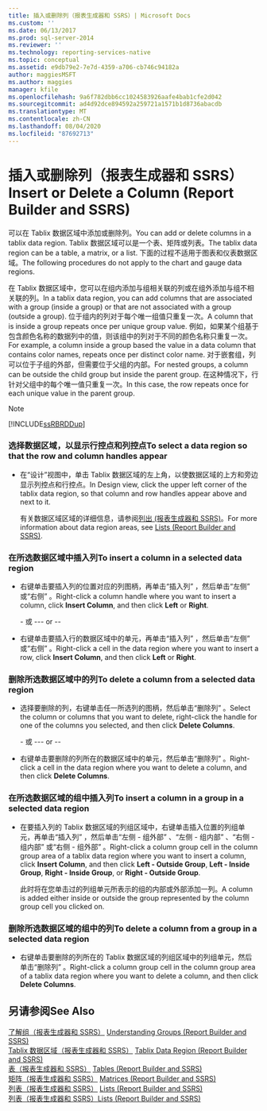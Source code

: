 ```yaml
---
title: 插入或删除列（报表生成器和 SSRS）| Microsoft Docs
ms.custom: ''
ms.date: 06/13/2017
ms.prod: sql-server-2014
ms.reviewer: ''
ms.technology: reporting-services-native
ms.topic: conceptual
ms.assetid: e9db79e2-7e7d-4359-a706-cb746c94182a
author: maggiesMSFT
ms.author: maggies
manager: kfile
ms.openlocfilehash: 9a6f782dbb6cc1024583926aafe4bab1cfe2d042
ms.sourcegitcommit: ad4d92dce894592a259721a1571b1d8736abacdb
ms.translationtype: MT
ms.contentlocale: zh-CN
ms.lasthandoff: 08/04/2020
ms.locfileid: "87692713"
---
```

# <a name="insert-or-delete-a-column-report-builder-and-ssrs"></a><span data-ttu-id="45e3c-102">插入或删除列（报表生成器和 SSRS）</span><span class="sxs-lookup"><span data-stu-id="45e3c-102">Insert or Delete a Column (Report Builder and SSRS)</span></span>
  <span data-ttu-id="45e3c-103">可以在 Tablix 数据区域中添加或删除列。</span><span class="sxs-lookup"><span data-stu-id="45e3c-103">You can add or delete columns in a tablix data region.</span></span> <span data-ttu-id="45e3c-104">Tablix 数据区域可以是一个表、矩阵或列表。</span><span class="sxs-lookup"><span data-stu-id="45e3c-104">The tablix data region can be a table, a matrix, or a list.</span></span> <span data-ttu-id="45e3c-105">下面的过程不适用于图表和仪表数据区域。</span><span class="sxs-lookup"><span data-stu-id="45e3c-105">The following procedures do not apply to the chart and gauge data regions.</span></span>  
  
 <span data-ttu-id="45e3c-106">在 Tablix 数据区域中，您可以在组内添加与组相关联的列或在组外添加与组不相关联的列。</span><span class="sxs-lookup"><span data-stu-id="45e3c-106">In a tablix data region, you can add columns that are associated with a group (inside a group) or that are not associated with a group (outside a group).</span></span> <span data-ttu-id="45e3c-107">位于组内的列对于每个唯一组值只重复一次。</span><span class="sxs-lookup"><span data-stu-id="45e3c-107">A column that is inside a group repeats once per unique group value.</span></span> <span data-ttu-id="45e3c-108">例如，如果某个组基于包含颜色名称的数据列中的值，则该组中的列对于不同的颜色名称只重复一次。</span><span class="sxs-lookup"><span data-stu-id="45e3c-108">For example, a column inside a group based the value in a data column that contains color names, repeats once per distinct color name.</span></span> <span data-ttu-id="45e3c-109">对于嵌套组，列可以位于子组的外部，但需要位于父组的内部。</span><span class="sxs-lookup"><span data-stu-id="45e3c-109">For nested groups, a column can be outside the child group but inside the parent group.</span></span> <span data-ttu-id="45e3c-110">在这种情况下，行针对父组中的每个唯一值只重复一次。</span><span class="sxs-lookup"><span data-stu-id="45e3c-110">In this case, the row repeats once for each unique value in the parent group.</span></span>  
  
> [!NOTE]  
>  [!INCLUDE[ssRBRDDup](../../includes/ssrbrddup-md.md)]  
  
### <a name="to-select-a-data-region-so-that-the-row-and-column-handles-appear"></a><span data-ttu-id="45e3c-111">选择数据区域，以显示行控点和列控点</span><span class="sxs-lookup"><span data-stu-id="45e3c-111">To select a data region so that the row and column handles appear</span></span>  
  
-   <span data-ttu-id="45e3c-112">在“设计”视图中，单击 Tablix 数据区域的左上角，以使数据区域的上方和旁边显示列控点和行控点。</span><span class="sxs-lookup"><span data-stu-id="45e3c-112">In Design view, click the upper left corner of the tablix data region, so that column and row handles appear above and next to it.</span></span>  
  
     <span data-ttu-id="45e3c-113">有关数据区域区域的详细信息，请参阅[列出 &#40;报表生成器和 SSRS&#41;](tables-matrices-and-lists-report-builder-and-ssrs.md)。</span><span class="sxs-lookup"><span data-stu-id="45e3c-113">For more information about data region areas, see [Lists &#40;Report Builder and SSRS&#41;](tables-matrices-and-lists-report-builder-and-ssrs.md).</span></span>  
  
### <a name="to-insert-a-column-in-a-selected-data-region"></a><span data-ttu-id="45e3c-114">在所选数据区域中插入列</span><span class="sxs-lookup"><span data-stu-id="45e3c-114">To insert a column in a selected data region</span></span>  
  
-   <span data-ttu-id="45e3c-115">右键单击要插入列的位置对应的列图柄，再单击“插入列”  ，然后单击“左侧”  或“右侧”  。</span><span class="sxs-lookup"><span data-stu-id="45e3c-115">Right-click a column handle where you want to insert a column, click **Insert Column**, and then click **Left** or **Right**.</span></span>  
  
     <span data-ttu-id="45e3c-116">\- 或 -</span><span class="sxs-lookup"><span data-stu-id="45e3c-116">-- or --</span></span>  
  
-   <span data-ttu-id="45e3c-117">右键单击要插入行的数据区域中的单元，再单击“插入列”  ，然后单击“左侧”  或“右侧”  。</span><span class="sxs-lookup"><span data-stu-id="45e3c-117">Right-click a cell in the data region where you want to insert a row, click **Insert Column**, and then click **Left** or **Right**.</span></span>  
  
### <a name="to-delete-a-column-from-a-selected-data-region"></a><span data-ttu-id="45e3c-118">删除所选数据区域中的列</span><span class="sxs-lookup"><span data-stu-id="45e3c-118">To delete a column from a selected data region</span></span>  
  
-   <span data-ttu-id="45e3c-119">选择要删除的列，右键单击任一所选列的图柄，然后单击“删除列”  。</span><span class="sxs-lookup"><span data-stu-id="45e3c-119">Select the column or columns that you want to delete, right-click the handle for one of the columns you selected, and then click **Delete Columns**.</span></span>  
  
     <span data-ttu-id="45e3c-120">\- 或 -</span><span class="sxs-lookup"><span data-stu-id="45e3c-120">-- or --</span></span>  
  
-   <span data-ttu-id="45e3c-121">右键单击要删除的列所在的数据区域中的单元，然后单击“删除列”  。</span><span class="sxs-lookup"><span data-stu-id="45e3c-121">Right-click a cell in the data region where you want to delete a column, and then click **Delete Columns**.</span></span>  
  
### <a name="to-insert-a-column-in-a-group-in-a-selected-data-region"></a><span data-ttu-id="45e3c-122">在所选数据区域的组中插入列</span><span class="sxs-lookup"><span data-stu-id="45e3c-122">To insert a column in a group in a selected data region</span></span>  
  
-   <span data-ttu-id="45e3c-123">在要插入列的 Tablix 数据区域的列组区域中，右键单击插入位置的列组单元，再单击“插入列”  ，然后单击“左侧 - 组外部”  、“左侧 - 组内部”  、“右侧 - 组内部”  或“右侧 - 组外部”  。</span><span class="sxs-lookup"><span data-stu-id="45e3c-123">Right-click a column group cell in the column group area of a tablix data region where you want to insert a column, click **Insert Column**, and then click **Left - Outside Group**, **Left - Inside Group**, **Right - Inside Group**, or **Right - Outside Group**.</span></span>  
  
     <span data-ttu-id="45e3c-124">此时将在您单击过的列组单元所表示的组的内部或外部添加一列。</span><span class="sxs-lookup"><span data-stu-id="45e3c-124">A column is added either inside or outside the group represented by the column group cell you clicked on.</span></span>  
  
### <a name="to-delete-a-column-from-a-group-in-a-selected-data-region"></a><span data-ttu-id="45e3c-125">删除所选数据区域的组中的列</span><span class="sxs-lookup"><span data-stu-id="45e3c-125">To delete a column from a group in a selected data region</span></span>  
  
-   <span data-ttu-id="45e3c-126">右键单击要删除的列所在的 Tablix 数据区域的列组区域中的列组单元，然后单击“删除列”  。</span><span class="sxs-lookup"><span data-stu-id="45e3c-126">Right-click a column group cell in the column group area of a tablix data region where you want to delete a column, and then click **Delete Columns**.</span></span>  
  
## <a name="see-also"></a><span data-ttu-id="45e3c-127">另请参阅</span><span class="sxs-lookup"><span data-stu-id="45e3c-127">See Also</span></span>  
 <span data-ttu-id="45e3c-128">[了解组（报表生成器和 SSRS）](understanding-groups-report-builder-and-ssrs.md) </span><span class="sxs-lookup"><span data-stu-id="45e3c-128">[Understanding Groups &#40;Report Builder and SSRS&#41;](understanding-groups-report-builder-and-ssrs.md) </span></span>  
 <span data-ttu-id="45e3c-129">[Tablix 数据区域（报表生成器和 SSRS）](../tablix-data-region-report-builder-and-ssrs.md) </span><span class="sxs-lookup"><span data-stu-id="45e3c-129">[Tablix Data Region &#40;Report Builder and SSRS&#41;](../tablix-data-region-report-builder-and-ssrs.md) </span></span>  
 <span data-ttu-id="45e3c-130">[表（报表生成器和 SSRS）](tables-report-builder-and-ssrs.md) </span><span class="sxs-lookup"><span data-stu-id="45e3c-130">[Tables &#40;Report Builder  and SSRS&#41;](tables-report-builder-and-ssrs.md) </span></span>  
 <span data-ttu-id="45e3c-131">[矩阵（报表生成器和 SSRS）](create-a-matrix-report-builder-and-ssrs.md) </span><span class="sxs-lookup"><span data-stu-id="45e3c-131">[Matrices &#40;Report Builder and SSRS&#41;](create-a-matrix-report-builder-and-ssrs.md) </span></span>  
 <span data-ttu-id="45e3c-132">[列表（报表生成器和 SSRS）](create-invoices-and-forms-with-lists-report-builder-and-ssrs.md) </span><span class="sxs-lookup"><span data-stu-id="45e3c-132">[Lists &#40;Report Builder and SSRS&#41;](create-invoices-and-forms-with-lists-report-builder-and-ssrs.md) </span></span>  
 [<span data-ttu-id="45e3c-133">列表（报表生成器和 SSRS）</span><span class="sxs-lookup"><span data-stu-id="45e3c-133">Lists &#40;Report Builder and SSRS&#41;</span></span>](tables-matrices-and-lists-report-builder-and-ssrs.md)  
  
  
